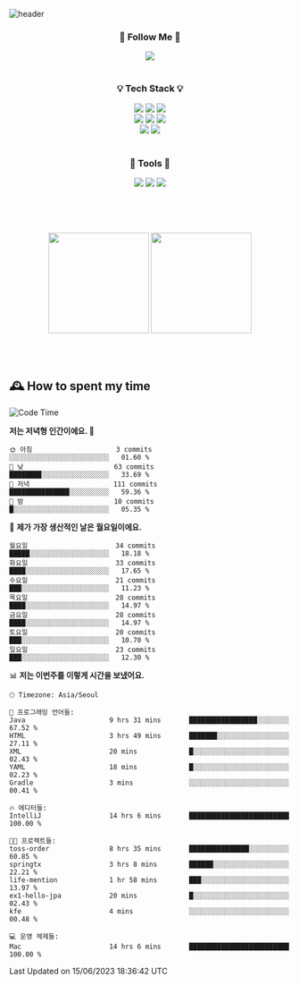![header](https://capsule-render.vercel.app/api?type=waving&color=0:FFE29F,50:FFA99F,100:FF719A&height=300&fontAlignY=40&section=header&text=sung%20eun&fontSize=80&fontColor=FFFFFF)

<div align="center">
	<h3>🐹  Follow Me  🐹</h3>
	<a href="https://velog.io/@saeun05" target="_blank"><img src="https://img.shields.io/badge/Velog-20C997?style=flat&logo=velog&logoColor=white"/></a><br><br>
	<h3>💡  Tech Stack  💡</h3>
	<img src="https://img.shields.io/badge/Java-0078D4?style=flat"/>
	<img src="https://img.shields.io/badge/Spring-6DB33F?style=flat&logo=spring&logoColor=white"/>
	<img src="https://img.shields.io/badge/SpringBoot-6DB33F?style=flat&logo=springboot&logoColor=white"/><br>
	<img src="https://img.shields.io/badge/HTML5-E34F26?style=flat&logo=html5&logoColor=white"/>
	<img src="https://img.shields.io/badge/CSS3-1572B6?style=flat&logo=css3&logoColor=white"/>
	<img src="https://img.shields.io/badge/jQuery-0769AD?style=flat&logo=jquery&logoColor=white"/><br>
	<img src="https://img.shields.io/badge/MySQL-4479A1?style=flat&logo=mysql&logoColor=white"/>
	<img src="https://img.shields.io/badge/oracle-F80000?style=flat&logo=oracle&logoColor=white"/><br><br>
	<h3>🔦  Tools  🔦</h3>
	<img src="https://img.shields.io/badge/intelliJ IDEA-000000?style=flat&logo=intellijidea&logoColor=white"/>
	<img src="https://img.shields.io/badge/Notion-F9DC3E?style=flat&logo=notion&logoColor=white"/>
	<img src="https://img.shields.io/badge/Git-F05032?style=flat&logo=git&logoColor=white"/><br><br>
</div>

<br><br>

<div align="center">
  <img style="height:180px" src="https://github-readme-stats.vercel.app/api?username=sungeunn&show_icons=true&theme=omni&locale=kr"/>
  <img style="height:180px" src="https://github-readme-stats.vercel.app/api/top-langs/?username=sungeunn&theme=omni&layout=compact&locale=kr"/>
</div>

<br><br>

## 🕰 How to spent my time
<!--START_SECTION:waka-->
![Code Time](http://img.shields.io/badge/Code%20Time-20%20hrs%2025%20mins-blue)

**저는 저녁형 인간이에요. 🦉** 

```text
🌞 아침                     3 commits           ░░░░░░░░░░░░░░░░░░░░░░░░░   01.60 % 
🌆 낮　                     63 commits          ████████░░░░░░░░░░░░░░░░░   33.69 % 
🌃 저녁                     111 commits         ███████████████░░░░░░░░░░   59.36 % 
🌙 밤　                     10 commits          █░░░░░░░░░░░░░░░░░░░░░░░░   05.35 % 
```
📅 **제가 가장 생산적인 날은 월요일이에요.** 

```text
월요일                      34 commits          █████░░░░░░░░░░░░░░░░░░░░   18.18 % 
화요일                      33 commits          ████░░░░░░░░░░░░░░░░░░░░░   17.65 % 
수요일                      21 commits          ███░░░░░░░░░░░░░░░░░░░░░░   11.23 % 
목요일                      28 commits          ████░░░░░░░░░░░░░░░░░░░░░   14.97 % 
금요일                      28 commits          ████░░░░░░░░░░░░░░░░░░░░░   14.97 % 
토요일                      20 commits          ███░░░░░░░░░░░░░░░░░░░░░░   10.70 % 
일요일                      23 commits          ███░░░░░░░░░░░░░░░░░░░░░░   12.30 % 
```


📊 **저는 이번주를 이렇게 시간을 보냈어요.** 

```text
🕑︎ Timezone: Asia/Seoul

💬 프로그래밍 언어들: 
Java                     9 hrs 31 mins       █████████████████░░░░░░░░   67.52 % 
HTML                     3 hrs 49 mins       ███████░░░░░░░░░░░░░░░░░░   27.11 % 
XML                      20 mins             █░░░░░░░░░░░░░░░░░░░░░░░░   02.43 % 
YAML                     18 mins             █░░░░░░░░░░░░░░░░░░░░░░░░   02.23 % 
Gradle                   3 mins              ░░░░░░░░░░░░░░░░░░░░░░░░░   00.41 % 

🔥 에디터들: 
IntelliJ                 14 hrs 6 mins       █████████████████████████   100.00 % 

🐱‍💻 프로젝트들: 
toss-order               8 hrs 35 mins       ███████████████░░░░░░░░░░   60.85 % 
springtx                 3 hrs 8 mins        ██████░░░░░░░░░░░░░░░░░░░   22.21 % 
life-mention             1 hr 58 mins        ███░░░░░░░░░░░░░░░░░░░░░░   13.97 % 
ex1-hello-jpa            20 mins             █░░░░░░░░░░░░░░░░░░░░░░░░   02.43 % 
kfe                      4 mins              ░░░░░░░░░░░░░░░░░░░░░░░░░   00.48 % 

💻 운영 체제들: 
Mac                      14 hrs 6 mins       █████████████████████████   100.00 % 
```


 Last Updated on 15/06/2023 18:36:42 UTC
<!--END_SECTION:waka-->
